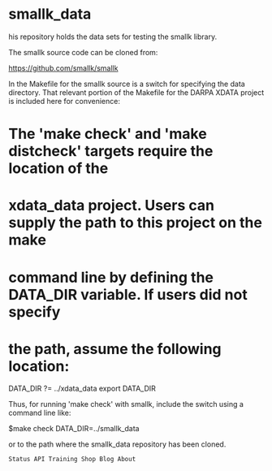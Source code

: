 # smallk_data
his repository holds the data sets for testing
the smallk library. 

The smallk source code can be cloned from:

https://github.com/smallk/smallk

In the Makefile for the smallk source is a switch for
specifying the data directory. That relevant portion of the Makefile
for the DARPA XDATA project is included here for convenience:

# The 'make check' and 'make distcheck' targets require the location of the 
# xdata_data project.  Users can supply the path to this project on the make 
# command line by defining the DATA_DIR variable.  If users did not specify 
# the path, assume the following location:
DATA_DIR ?= ../xdata_data
export DATA_DIR

Thus, for running 'make check' with smallk, include the switch using a command line
like:

$make check DATA_DIR=../smallk_data

or to the path where the smallk_data repository has been cloned.

    Status API Training Shop Blog About 


